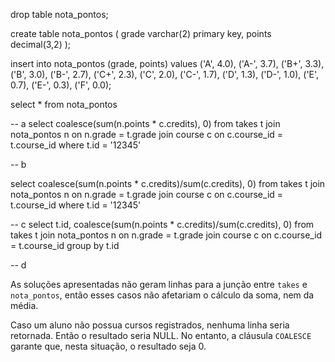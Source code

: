 drop table nota_pontos;

create table nota_pontos (
  grade varchar(2) primary key,
  points decimal(3,2)
);

insert into nota_pontos (grade, points) values
  ('A', 4.0),
  ('A-', 3.7),
  ('B+', 3.3),
  ('B', 3.0),
  ('B-', 2.7),
  ('C+', 2.3),
  ('C', 2.0),
  ('C-', 1.7),
  ('D', 1.3),
  ('D-', 1.0),
  ('E', 0.7),
  ('E-', 0.3),
  ('F', 0.0);

select * from nota_pontos

-- a
select coalesce(sum(n.points * c.credits), 0)
from takes t
join nota_pontos n on n.grade = t.grade
join course c on c.course_id = t.course_id
where t.id = '12345'

-- b
  
select coalesce(sum(n.points * c.credits)/sum(c.credits), 0)
from takes t
join nota_pontos n on n.grade = t.grade
join course c on c.course_id = t.course_id
where t.id = '12345'

-- c
select t.id, coalesce(sum(n.points * c.credits)/sum(c.credits), 0)
from takes t
join nota_pontos n on n.grade = t.grade
join course c on c.course_id = t.course_id
group by t.id

-- d

As soluções apresentadas não geram linhas para a junção entre `takes` e
`nota_pontos`, então esses casos não afetariam o cálculo da soma, nem da
média.

Caso um aluno não possua cursos registrados, nenhuma linha seria retornada.
Então o resultado seria NULL. No entanto, a cláusula `COALESCE`
garante que, nesta situação, o resultado seja 0.
